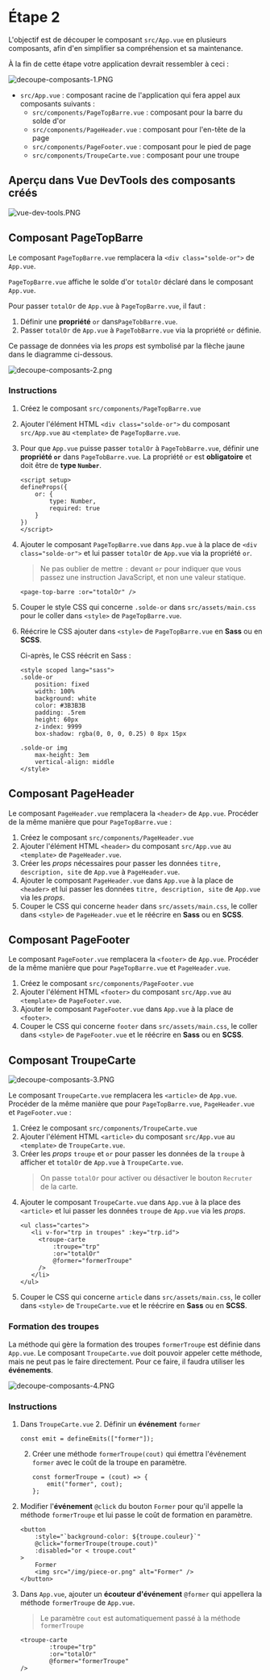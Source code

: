 # Étape 2
L'objectif est de découper le composant `src/App.vue` en plusieurs 
composants, afin d'en simplifier sa compréhension et sa maintenance.

À la fin de cette étape votre application devrait ressembler à ceci :

![decoupe-composants-1.PNG](_medias%2Fdecoupe-composants-1.PNG)

* `src/App.vue` : composant racine de l'application qui fera appel aux
  composants suivants :
   * `src/components/PageTopBarre.vue` : composant pour la barre du solde d'or
   * `src/components/PageHeader.vue` : composant pour l'en-tête de la page
   * `src/components/PageFooter.vue` : composant pour le pied de page
   * `src/components/TroupeCarte.vue` : composant pour une troupe
  
## Aperçu dans Vue DevTools des composants créés
![vue-dev-tools.PNG](_medias%2Fvue-dev-tools.PNG)

## Composant PageTopBarre
Le composant `PageTopBarre.vue` remplacera la `<div class="solde-or">` de `App.vue`.

`PageTopBarre.vue` affiche le solde d'or `totalOr` déclaré dans le composant `App.vue`.

Pour passer `totalOr` de `App.vue` à `PageTopBarre.vue`, il faut :

1. Définir une **propriété** `or` dans`PageTobBarre.vue`.
2. Passer `totalOr` de `App.vue` à `PageTobBarre.vue` via la propriété `or` définie.

Ce passage de données via les _props_ est symbolisé par la flèche jaune dans le diagramme ci-dessous.

![decoupe-composants-2.png](_medias%2Fdecoupe-composants-2.png)

### Instructions
1. Créez le composant `src/components/PageTopBarre.vue`
2. Ajouter l'élément HTML `<div class="solde-or">` du composant `src/App.vue` au `<template>` de `PageTopBarre.vue`.
3. Pour que `App.vue` puisse passer `totalOr` à `PageTobBarre.vue`, définir une **propriété `or`**
   dans `PageTobBarre.vue`.
   La propriété `or` est **obligatoire** et doit être de **type `Number`**.
    ```vue
   <script setup>
    defineProps({
        or: {
            type: Number,
            required: true
        }
    })
    </script>
    ```
4. Ajouter le composant `PageTopBarre.vue` dans `App.vue` à la place de `<div class="solde-or">` 
   et lui passer `totalOr` de `App.vue` via la propriété `or`.
   
    > Ne pas oublier de mettre `:` devant `or` pour indiquer que vous passez une instruction JavaScript, 
      et non une valeur statique.
    ```vue
    <page-top-barre :or="totalOr" />
    ```
5. Couper le style CSS qui concerne `.solde-or` dans `src/assets/main.css` pour le coller
   dans `<style>` de `PageTopBarre.vue`. 
6. Réécrire le CSS ajouter dans `<style>` de `PageTopBarre.vue` en **Sass** ou en **SCSS**.
   
   Ci-après, le CSS réécrit en Sass :
    ```vue
    <style scoped lang="sass">
    .solde-or
        position: fixed
        width: 100%
        background: white
        color: #3B3B3B
        padding: .5rem
        height: 60px
        z-index: 9999
        box-shadow: rgba(0, 0, 0, 0.25) 0 8px 15px
        
    .solde-or img
        max-height: 3em
        vertical-align: middle
    </style>
    ```
   
## Composant PageHeader
Le composant `PageHeader.vue` remplacera la `<header>` de `App.vue`.
Procéder de la même manière que pour `PageTopBarre.vue` :
1. Créez le composant `src/components/PageHeader.vue`
2. Ajouter l'élément HTML `<header>` du composant `src/App.vue` au `<template>` de `PageHeader.vue`.
3. Créer les _props_ nécessaires pour passer les données `titre, description, site` de `App.vue` à `PageHeader.vue`.
4. Ajouter le composant `PageHeader.vue` dans `App.vue` à la place de `<header>` 
   et lui passer les données `titre, description, site` de `App.vue` via les _props_.
5. Couper le CSS qui concerne `header` dans `src/assets/main.css`, le coller dans `<style>` de `PageHeader.vue` 
   et le réécrire en **Sass** ou en **SCSS**.

## Composant PageFooter
Le composant `PageFooter.vue` remplacera la `<footer>` de `App.vue`.
Procéder de la même manière que pour `PageTopBarre.vue` et `PageHeader.vue`.

1. Créez le composant `src/components/PageFooter.vue`
2. Ajouter l'élément HTML `<footer>` du composant `src/App.vue` au `<template>` de `PageFooter.vue`.
3. Ajouter le composant `PageFooter.vue` dans `App.vue` à la place de `<footer>`.
4. Couper le CSS qui concerne `footer` dans `src/assets/main.css`, le coller dans `<style>` de `PageFooter.vue` 
   et le réécrire en **Sass** ou en **SCSS**.

## Composant TroupeCarte

![decoupe-composants-3.PNG](_medias%2Fdecoupe-composants-3.PNG)

Le composant `TroupeCarte.vue` remplacera les `<article>` de `App.vue`.
Procéder de la même manière que pour `PageTopBarre.vue`, `PageHeader.vue` et `PageFooter.vue` :

1. Créez le composant `src/components/TroupeCarte.vue`
2. Ajouter l'élément HTML `<article>` du composant `src/App.vue` au `<template>` de `TroupeCarte.vue`.
3. Créer les _props_ `troupe` et `or` pour passer les données de la `troupe` à afficher
   et `totalOr` de `App.vue` à `TroupeCarte.vue`.
   > On passe `totalOr` pour activer ou désactiver le bouton `Recruter` de la carte.
4. Ajouter le composant `TroupeCarte.vue` dans `App.vue` à la place des `<article>` 
   et lui passer les données `troupe` de `App.vue` via les _props_.
   ```vue
   <ul class="cartes">
      <li v-for="trp in troupes" :key="trp.id">
        <troupe-carte
            :troupe="trp"
            :or="totalOr"
            @former="formerTroupe"
        />
      </li>
   </ul>
   ```
5. Couper le CSS qui concerne `article` dans `src/assets/main.css`, le coller dans `<style>` de `TroupeCarte.vue` 
   et le réécrire en **Sass** ou en **SCSS**.

### Formation des troupes

La méthode qui gère la formation des troupes `formerTroupe` est définie dans `App.vue`.
Le composant `TroupeCarte.vue` doit pouvoir appeler cette méthode, mais ne peut pas le faire directement.
Pour ce faire, il faudra utiliser les **événements**.

![decoupe-composants-4.PNG](_medias%2Fdecoupe-composants-4.PNG)

### Instructions

1. Dans `TroupeCarte.vue`
   2. Définir un **événement** `former`
      ```vue
      const emit = defineEmits(["former"]);
      ```
   2. Créer une méthode `formerTroupe(cout)` qui émettra l'événement `former` 
      avec le coût de la troupe en paramètre.
      ```vue
      const formerTroupe = (cout) => {
          emit("former", cout);
      };
      ```
3. Modifier l'**événement** `@click` du bouton `Former` pour qu'il appelle la méthode `formerTroupe`
   et lui passe le coût de formation en paramètre.
     ```vue
     <button
         :style="`background-color: ${troupe.couleur}`"
         @click="formerTroupe(troupe.cout)"
         :disabled="or < troupe.cout"
     > 
         Former
         <img src="/img/piece-or.png" alt="Former" />
    </button>
     ```
2. Dans `App.vue`, ajouter un **écouteur d'événement** `@former` qui appellera la méthode `formerTroupe` de `App.vue`.
   > Le paramètre `cout` est automatiquement passé à la méthode `formerTroupe`
   ```vue
   <troupe-carte
           :troupe="trp"
           :or="totalOr"
           @former="formerTroupe"
   />
   ```


